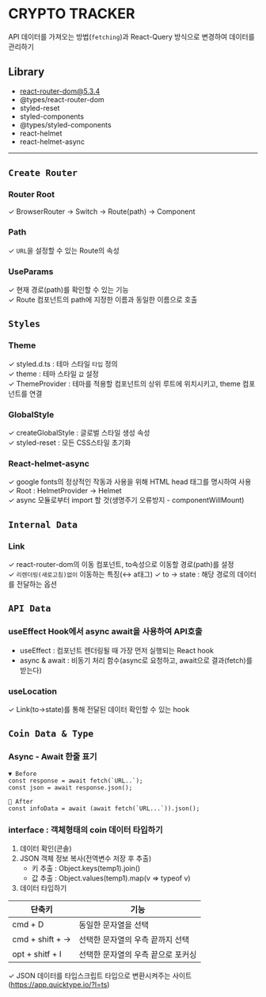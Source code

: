 # CRYPTO TRACKER

API 데이터를 가져오는 방법(`fetching`)과 React-Query 방식으로 변경하여 데이터를 관리하기

## Library

-   react-router-dom@5.3.4
-   @types/react-router-dom
-   styled-reset
-   styled-components
-   @types/styled-components
-   react-helmet
-   react-helmet-async

---

<!-- Setup -->

## `Create Router`

### Router Root

✓ BrowserRouter → Switch → Route(path) → Component

### Path

✓ `URL`을 설정할 수 있는 Route의 속성

### UseParams

✓ 현재 경로(path)를 확인할 수 있는 기능
</br>
✓ Route 컴포넌트의 path에 지정한 이름과 동일한 이름으로 호출

<!-- Style -->

## `Styles`

### Theme

✓ styled.d.ts : 테마 스타일 `타입` 정의
</br>
✓ theme : 테마 스타일 `값` 설정
</br>
✓ ThemeProvider : 테마를 적용할 컴포넌트의 상위 루트에 위치시키고, theme 컴포넌트를 연결

### GlobalStyle

✓ createGlobalStyle : 글로벌 스타일 생성 속성
</br>
✓ styled-reset : 모든 CSS스타일 초기화

### React-helmet-async

✓ google fonts의 정상적인 작동과 사용을 위해 HTML head 태그를 명시하여 사용
</br>
✓ Root : HelmetProvider → Helmet
</br>
✓ async 모듈로부터 import 할 것(생명주기 오류방지 - componentWillMount)

<!-- Data -->

## `Internal Data`

### Link

✓ react-router-dom의 이동 컴포넌트, to속성으로 이동할 경로(path)를 설정
</br>
✓ `리렌더링(새로고침)없이` 이동하는 특징(↔ a태그)
✓ to → state : 해당 경로의 데이터를 전달하는 옵션

## `API Data`

### useEffect Hook에서 async await을 사용하여 API호출

-   useEffect : 컴포넌트 렌더링될 때 가장 먼저 실행되는 React hook
-   async & await : 비동기 처리 함수(async로 요청하고, await으로 결과(fetch)를 받는다)

### useLocation

✓ Link(to→state)를 통해 전달된 데이터 확인할 수 있는 hook

## `Coin Data & Type`

### Async - Await 한줄 표기

```
▼ Before
const response = await fetch(`URL..`);
const json = await response.json();

🔻 After
const infoData = await (await fetch(`URL...`)).json();
```

### interface : 객체형태의 coin 데이터 타입하기

1. 데이터 확인(콘솔)
2. JSON 객체 정보 복사(전역변수 저장 후 추출)
    - 키 추출 : Object.keys(temp1).join()
    - 값 추출 : Object.values(temp1).map(v => typeof v)
3. 데이터 타입하기

| 단축키          | 기능                               |
| --------------- | ---------------------------------- |
| cmd + D         | 동일한 문자열을 선택               |
| cmd + shift + → | 선택한 문자열의 우측 끝까지 선택   |
| opt + shitf + I | 선택한 문자열의 우측 끝으로 포커싱 |

✓ JSON 데이터를 타입스크립트 타입으로 변환시켜주는 사이트
(https://app.quicktype.io/?l=ts)
